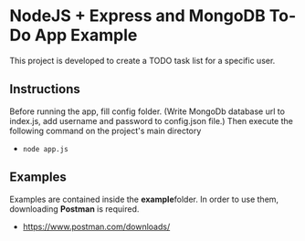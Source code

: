 # NodeJS + Express and MongoDB To-Do App Example

This project is developed to create a TODO task list for a specific user.

## Instructions

Before running the app, fill config folder. (Write MongoDb database url to index.js, add username and password to config.json file.)
Then execute the following command on the project's main directory

* ```node app.js```

## Examples

Examples are contained inside the **example**folder. In order to use them, downloading **Postman** is required.

* https://www.postman.com/downloads/


